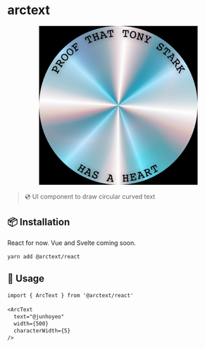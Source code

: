# arctext
<p align="center">
  <img alt="proof that tony stark has a heart" src="./docs/images/proof-that-tony-stark-has-a-heart.png" width="360px" />
</p>

> 💿 UI component to draw circular curved text

## 📦 Installation
React for now. Vue and Svelte coming soon.

```bash
yarn add @arctext/react
```

## 🚀 Usage

```tsx
import { ArcText } from '@arctext/react'

<ArcText
  text="@junhoyeo"
  width={500}
  characterWidth={5}
/>
```
